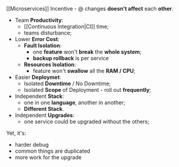 [[Microservices]] Incentive - @ changes **doesn't affect** each **other**.

- Team **Productivity**:
	- [[Continuous Integration|CI]] time;
	- teams disturbance;
- Lower **Error Cost**:
	- **Fault Isolation**:
		- one **feature** won't **break** the **whole system**;
		- **backup rollback** is per service
	- **Resources Isolation**:
		- feature won't **swallow** all the **RAM / CPU**;
- Easier **Deploymet**:
	- Isolated **Downtime** / No Downtime;
	- Isolated **Scope** of Deployment - roll out **frequently**;
- Independent **Stack**:
	- one in one **language**, another in another;
	- **Different Stack**.
- Independent **Upgrades**:
	- one service could be upgraded without the others;

Yet, it's:
- harder debug
- common things are duplicated
- more work for the upgrade
